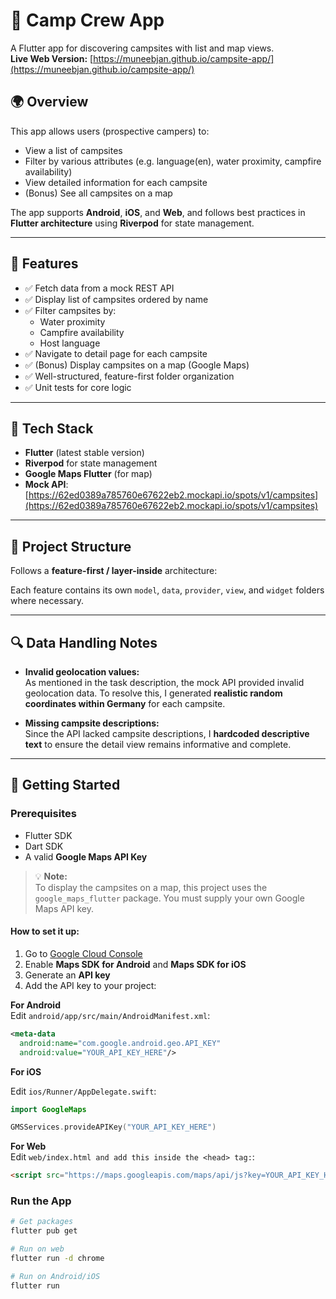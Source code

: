 # 🚐 Camp Crew App

A Flutter app for discovering campsites with list and map views.  
**Live Web Version:** [https://muneebjan.github.io/campsite-app/](https://muneebjan.github.io/campsite-app/)

## 🌍 Overview

This app allows users (prospective campers) to:

- View a list of campsites
- Filter by various attributes (e.g. language(en), water proximity, campfire availability)
- View detailed information for each campsite
- (Bonus) See all campsites on a map

The app supports **Android**, **iOS**, and **Web**, and follows best practices in **Flutter architecture** using **Riverpod** for state management.

---

## 📱 Features

- ✅ Fetch data from a mock REST API
- ✅ Display list of campsites ordered by name
- ✅ Filter campsites by:
    - Water proximity
    - Campfire availability
    - Host language
- ✅ Navigate to detail page for each campsite
- ✅ (Bonus) Display campsites on a map (Google Maps)
- ✅ Well-structured, feature-first folder organization
- ✅ Unit tests for core logic

---

## 🔧 Tech Stack

- **Flutter** (latest stable version)
- **Riverpod** for state management
- **Google Maps Flutter** (for map)
- **Mock API**:
  [https://62ed0389a785760e67622eb2.mockapi.io/spots/v1/campsites](https://62ed0389a785760e67622eb2.mockapi.io/spots/v1/campsites)

---

## 📂 Project Structure

Follows a **feature-first / layer-inside** architecture:

Each feature contains its own `model`, `data`, `provider`, `view`, and `widget` folders where necessary.

---

## 🔍 Data Handling Notes

- **Invalid geolocation values:**  
  As mentioned in the task description, the mock API provided invalid geolocation data. To resolve this, I generated **realistic random coordinates within Germany** for each campsite.

- **Missing campsite descriptions:**  
  Since the API lacked campsite descriptions, I **hardcoded descriptive text** to ensure the detail view remains informative and complete.

---

## 🚀 Getting Started

### Prerequisites
- Flutter SDK
- Dart SDK
- A valid **Google Maps API Key**

> 💡 **Note:**  
> To display the campsites on a map, this project uses the `google_maps_flutter` package. You must supply your own Google Maps API key.

#### How to set it up:

1. Go to [Google Cloud Console](https://console.cloud.google.com/)
2. Enable **Maps SDK for Android** and **Maps SDK for iOS**
3. Generate an **API key**
4. Add the API key to your project:




**For Android**  
Edit `android/app/src/main/AndroidManifest.xml`:

```xml
<meta-data
  android:name="com.google.android.geo.API_KEY"
  android:value="YOUR_API_KEY_HERE"/>
```

**For iOS**

Edit `ios/Runner/AppDelegate.swift`:

```swift
import GoogleMaps

GMSServices.provideAPIKey("YOUR_API_KEY_HERE")
```

**For Web**  
Edit `web/index.html and add this inside the <head> tag:`:
```html
<script src="https://maps.googleapis.com/maps/api/js?key=YOUR_API_KEY_HERE"></script>
```

### Run the App

```bash
# Get packages
flutter pub get

# Run on web
flutter run -d chrome

# Run on Android/iOS
flutter run
